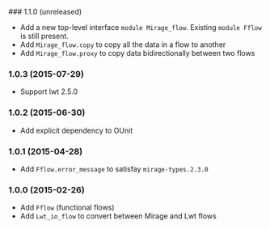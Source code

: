 ### 1.1.0 (unreleased)

* Add a new top-level interface `module Mirage_flow`. Existing `module Fflow`
  is still present.
* Add `Mirage_flow.copy` to copy all the data in a flow to another
* Add `Mirage_flow.proxy` to copy data bidirectionally between two flows

### 1.0.3 (2015-07-29)

* Support lwt 2.5.0

### 1.0.2 (2015-06-30)

* Add explicit dependency to OUnit

### 1.0.1 (2015-04-28)

* Add `Fflow.error_message` to satisfay `mirage-types.2.3.0`

### 1.0.0 (2015-02-26)

* Add `Fflow` (functional flows)
* Add `Lwt_io_flow` to convert between Mirage and Lwt flows
